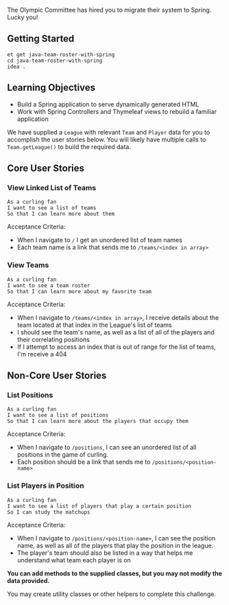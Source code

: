 The Olympic Committee has hired you to migrate their system to Spring. Lucky you!

## Getting Started

```no-highlight
et get java-team-roster-with-spring
cd java-team-roster-with-spring
idea .
```

## Learning Objectives

- Build a Spring application to serve dynamically generated HTML
- Work with Spring Controllers and Thymeleaf views to rebuild a familiar application

We have supplied a `League` with relevant `Team` and `Player` data for you to accomplish the user stories below. You will likely have multiple calls to `Team.getLeague()` to build the required data.

## Core User Stories

### View Linked List of Teams

```no-highlight
As a curling fan
I want to see a list of teams
So that I can learn more about them
```

Acceptance Criteria:

- When I navigate to `/` I get an unordered list of team names
- Each team name is a link that sends me to `/teams/<index in array>`

### View Teams

```no-highlight
As a curling fan
I want to see a team roster
So that I can learn more about my favorite team
```

Acceptance Criteria:

- When I navigate to `/teams/<index in array>`, I receive details about the team located at that index in the League's list of teams
- I should see the team's name, as well as a list of all of the players and their correlating positions
- If I attempt to access an index that is out of range for the list of teams, I'm receive a 404

## Non-Core User Stories

### List Positions

```no-highllight
As a curling fan
I want to see a list of positions
So that I can learn more about the players that occupy them
```

Acceptance Criteria:

- When I navigate to `/positions`, I can see an unordered list of all positions in the game of curling.
- Each position should be a link that sends me to `/positions/<position-name>`

### List Players in Position

```no-highlight
As a curling fan
I want to see a list of players that play a certain position
So I can study the matchups
```

Acceptance Criteria:

- When I navigate to `/positions/<position-name>`, I can see the position name, as well as all of the players that play the position in the league.
- The player's team should also be listed in a way that helps me understand what team each player is on

**You can add methods to the supplied classes, but you may not modify the data provided.**

You may create utility classes or other helpers to complete this challenge.
